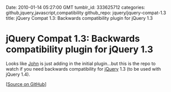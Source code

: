 Date: 2010-01-14 05:27:00 GMT
tumblr_id: 333625712
categories: github,jquery,javascript,compatibility
github_repo: jquery/jquery-compat-1.3
title: jQuery Compat 1.3: Backwards compatibility plugin for jQuery 1.3

# jQuery Compat 1.3: Backwards compatibility plugin for jQuery 1.3

Looks like [John](http://ejohn.org/) is just adding in the initial plugin...but this is the repo to watch if you need backwards compatibility for [jQuery](http://jquery.com/) 1.3 (to be used with jQuery 1.4).

[[Source on GitHub](http://github.com/jquery/jquery-compat-1.3)]
